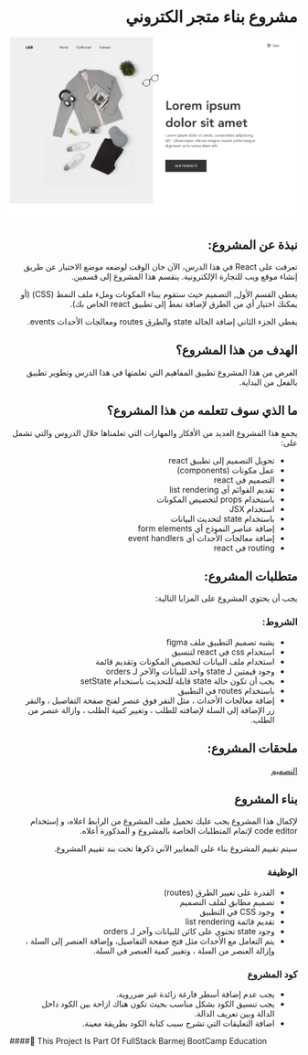 <h1 dir="rtl"> مشروع بناء متجر الكتروني</h1>

![demo](src/img/screenshot.png)

<h2 dir="rtl">نبذة عن المشروع:</h2>

<div dir="rtl">
<p>تعرفت على React في هذا الدرس، الآن حان الوقت لوضعه موضع الاختبار عن طريق إنشاء موقع ويب للتجارة الإلكترونية. ينقسم هذا المشروع إلى قسمين.
</p>
<p>
يغطي القسم الأول, التصميم حيث ستقوم ببناء المكونات وملء ملف النمط (CSS) (أو يمكنك اختيار أي من الطرق لإضافة نمط إلى تطبيق react الخاص بك).
</p>
<p>يغطي الجزء الثاني إضافة الحالة state والطرق routes ومعالجات الأحداث events.</p>
</div>

<h2 dir="rtl">الهدف من هذا المشروع؟ </h2>
<div dir="rtl">الغرض من هذا المشروع تطبيق المفاهيم التي تعلمتها في هذا الدرس وتطوير تطبيق بالفعل من البداية.</div>

<h2 dir="rtl">ما الذي سوف تتعلمه من هذا المشروع؟</h2>
<div dir="rtl">
<p>يجمع هذا المشروع العديد من الأفكار والمهارات التي تعلمناها خلال الدروس والتي تشمل على:
</p>
<ul>
<li dir="rtl">تحويل التصميم إلى تطبيق react</li>
<li dir="rtl">عمل مكونات (components)</li>
<li dir="rtl">التصميم في react</li>
<li dir="rtl">تقديم القوائم أي list rendering</li>
<li dir="rtl">باستخدام props لتخصيص المكونات</li>
<li dir="rtl">استخدام JSX</li>
<li dir="rtl">باستخدام state لتحديث البيانات</li>
<li dir="rtl">إضافة عناصر النموذج أي form elements</li>
<li dir="rtl">إضافة معالجات الأحداث أي event handlers</li>
<li dir="rtl">routing في react</li>
</ul>
</div>

<h2 dir="rtl">متطلبات المشروع: </h2>
<p dir="rtl">يجب أن يحتوي المشروع على المزايا التالية:</p>

<h3 dir="rtl">الشروط:</h3>
<div dir="rtl">
<ul>
<li dir="rtl">يشبه تصميم التطبيق ملف figma</li>
<li dir="rtl">استخدام css في react لتنسيق</li>
<li dir="rtl">استخدام ملف البيانات لتخصيص المكونات وتقديم قائمة</li>
<li dir="rtl"> وجود قيمتين لـ state واحد للبيانات والآخر لـ orders</li>
<li dir="rtl">يجب أن تكون حالة state قابلة للتحديث باستخدام setState</li>
<li dir="rtl">باستخدام routes في التطبيق</li>
<li dir="rtl">إضافة معالجات الأحداث ، مثل النقر فوق عنصر لفتح صفحة التفاصيل ، والنقر زر الإضافة إلى السلة لإضافته للطلب ، وتغيير كمية الطلب ، وازالة عنصر من الطلب.</li>
</ul>
</div>

<h2 dir="rtl"> ملحقات المشروع:</h2>
<p dir="rtl">
<a href="https://www.figma.com/proto/OYKnwc9t4ym4Bx6J6pTtc7/e-commerce-L%26B?node-id=3%3A2&viewport=-4583%2C-79%2C1.3125267028808594&scaling=min-zoom">التصميم</a>
</p>

<h2 dir="rtl">بناء المشروع</h2>
<p dir="rtl">لإكمال هذا المشروع يجب عليك تحميل ملف المشروع من الرابط اعلاه، و إستخدام code editor لإتمام المتطلبات الخاصة بالمشروع و المذكورة أعلاه.</p>
<p dir="rtl">سيتم تقييم المشروع بناء على المعايير الآتي ذكرها تحت بند تقييم المشروع.</p>

<h3 dir="rtl">الوظيفة</h3>
<div dir="rtl">
<ul>
<li dir="rtl">القدرة على تغيير الطرق (routes)</li>
<li dir="rtl">تصميم مطابق لملف التصميم</li>
<li dir="rtl">وجود CSS في التطبيق</li>
<li dir="rtl">تقديم قائمة list rendering</li>
<li dir="rtl">وجود state تحتوي على كائن للبيانات وآخر لـ orders</li>
<li dir="rtl">يتم التعامل مع الأحداث مثل فتح صفحة التفاصيل، وإضافة العنصر إلى السلة ، وإزالة العنصر من السلة ، وتغيير كمية العنصر في السلة.</li>
</ul>
</div>

<h3 dir="rtl">كود المشروع</h3>
<div dir="rtl">
<ul>
<li dir="rtl">يجب عدم إضافة أسطر فارغة زائدة غير ضرروية.</li>
<li dir="rtl">يجب تنسيق الكود بشكل مناسب بحيث تكون هناك ازاحة بين الكود داخل الدالة وبين تعريف الدالة.</li>
<li dir="rtl">اضافة التعليقات التي تشرح سبب كتابة الكود بطريقة معينة.</li>
</ul>
</div>

####:red_circle: This Project Is Part Of FullStack Barmej BootCamp Education
